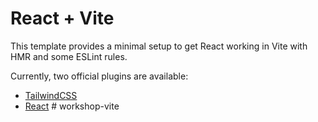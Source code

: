 # React + Vite

This template provides a minimal setup to get React working in Vite with HMR and some ESLint rules.

Currently, two official plugins are available:

- [TailwindCSS](https://tailwindcss.com/docs/utility-first)
- [React](https://react.dev/learn)
#   w o r k s h o p - v i t e 
 
 
